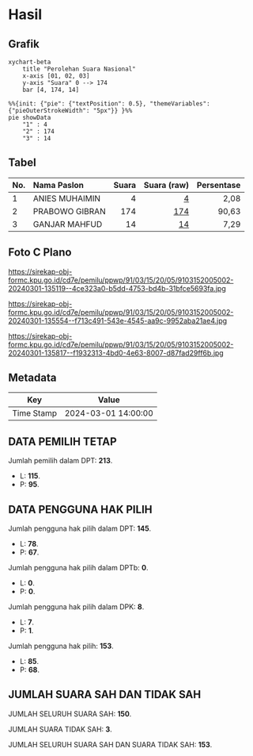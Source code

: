 # Hasil

## Grafik

```mermaid
xychart-beta
    title "Perolehan Suara Nasional"
    x-axis [01, 02, 03]
    y-axis "Suara" 0 --> 174
    bar [4, 174, 14]
```

```mermaid
%%{init: {"pie": {"textPosition": 0.5}, "themeVariables": {"pieOuterStrokeWidth": "5px"}} }%%
pie showData
    "1" : 4
    "2" : 174
    "3" : 14
```

## Tabel

| No. | Nama Paslon    | Suara | Suara (raw) | Persentase |
|:--- |:-------------- | -----:| -----------:| ----------:|
| 1   | ANIES MUHAIMIN | 4     | [4][p-1]    | 2,08       |
| 2   | PRABOWO GIBRAN | 174   | [174][p-2]  | 90,63      |
| 3   | GANJAR MAHFUD  | 14    | [14][p-3]   | 7,29       |


[p-1]: https://github.com/gigit-pemilu/pemilu-2024/blob/main/pilpres/hitung-suara/sub/91-papua/sub/03-jayapura/sub/15-yapsi/sub/2005-nawa-mulya/sub/002-tps/sub/paslon-1.txt
[p-2]: https://github.com/gigit-pemilu/pemilu-2024/blob/main/pilpres/hitung-suara/sub/91-papua/sub/03-jayapura/sub/15-yapsi/sub/2005-nawa-mulya/sub/002-tps/sub/paslon-2.txt
[p-3]: https://github.com/gigit-pemilu/pemilu-2024/blob/main/pilpres/hitung-suara/sub/91-papua/sub/03-jayapura/sub/15-yapsi/sub/2005-nawa-mulya/sub/002-tps/sub/paslon-3.txt

## Foto C Plano

https://sirekap-obj-formc.kpu.go.id/cd7e/pemilu/ppwp/91/03/15/20/05/9103152005002-20240301-135119--4ce323a0-b5dd-4753-bd4b-31bfce5693fa.jpg

https://sirekap-obj-formc.kpu.go.id/cd7e/pemilu/ppwp/91/03/15/20/05/9103152005002-20240301-135554--f713c491-543e-4545-aa9c-9952aba21ae4.jpg

https://sirekap-obj-formc.kpu.go.id/cd7e/pemilu/ppwp/91/03/15/20/05/9103152005002-20240301-135817--f1932313-4bd0-4e63-8007-d87fad29ff6b.jpg


## Metadata

| Key        | Value               |
| ---------- | ------------------- |
| Time Stamp | 2024-03-01 14:00:00 |


## DATA PEMILIH TETAP

Jumlah pemilih dalam DPT: **213**.
 * L: **115**.
 * P: **95**.

## DATA PENGGUNA HAK PILIH

Jumlah pengguna hak pilih dalam DPT: **145**.
 * L: **78**.
 * P: **67**.

Jumlah pengguna hak pilih dalam DPTb: **0**.
 * L: **0**.
 * P: **0**.

Jumlah pengguna hak pilih dalam DPK: **8**.
 * L: **7**.
 * P: **1**.

Jumlah pengguna hak pilih: **153**.
 * L: **85**.
 * P: **68**.

## JUMLAH SUARA SAH DAN TIDAK SAH

JUMLAH SELURUH SUARA SAH: **150**.

JUMLAH SUARA TIDAK SAH: **3**.

JUMLAH SELURUH SUARA SAH DAN SUARA TIDAK SAH: **153**.


